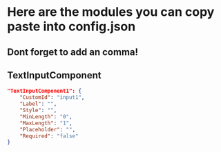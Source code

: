 # Here are the modules you can copy paste into config.json

## Dont forget to add an comma!

## TextInputComponent
```json
"TextInputComponent1": {
    "CustomId": "input1",
    "Label": "",
    "Style": "",
    "MinLength": "0",
    "MaxLength": "1",
    "Placeholder": "",
    "Required": "false"
}
